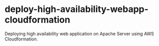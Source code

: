 # deploy-high-availability-webapp-cloudformation
Deploying high availability web application on Apache Server using AWS Cloudformation.
